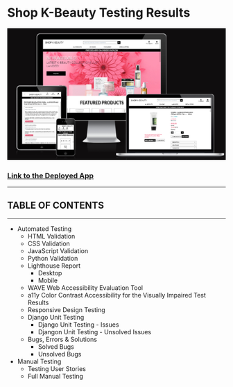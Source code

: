 # **Shop K-Beauty Testing Results**

![amiresponsive mock-ups of SHOP K-BEAUTY](./documentation/responsiveness/am-i-responsive.png)
### [Link to the Deployed App](https://shop-k-beauty-django-joy-zadan.herokuapp.com/)
---
## TABLE OF CONTENTS
---
* Automated Testing
    * HTML Validation
    * CSS Validation
    * JavaScript Validation
    * Python Validation
    * Lighthouse Report
        * Desktop
        * Mobile
    * WAVE Web Accessibility Evaluation Tool
    * a11y Color Contrast Accessibility for the Visually Impaired Test Results
    * Responsive Design Testing
    * Django Unit Testing
        * Django Unit Testing - Issues
        * Djangon Unit Testing - Unsolved Issues
    * Bugs, Errors & Solutions
        * Solved Bugs
        * Unsolved Bugs
* Manual Testing
    * Testing User Stories
    * Full Manual Testing
